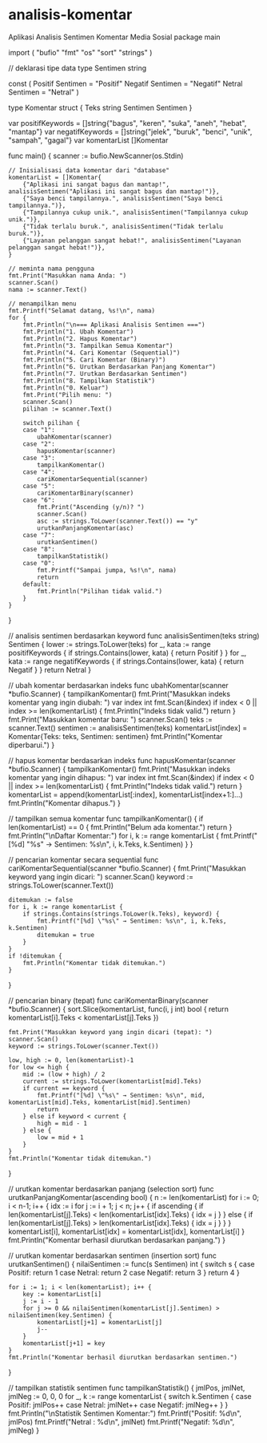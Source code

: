 # analisis-komentar
Aplikasi Analisis Sentimen Komentar Media Sosial
package main

import (
	"bufio"
	"fmt"
	"os"
	"sort"
	"strings"
)

// deklarasi tipe data
type Sentimen string

const (
	Positif Sentimen = "Positif"
	Negatif Sentimen = "Negatif"
	Netral  Sentimen = "Netral"
)

type Komentar struct {
	Teks     string
	Sentimen Sentimen
}

var positifKeywords = []string{"bagus", "keren", "suka", "aneh", "hebat", "mantap"}
var negatifKeywords = []string{"jelek", "buruk", "benci", "unik", "sampah", "gagal"}
var komentarList []Komentar

func main() {
	scanner := bufio.NewScanner(os.Stdin)

	// Inisialisasi data komentar dari "database"
	komentarList = []Komentar{
		{"Aplikasi ini sangat bagus dan mantap!", analisisSentimen("Aplikasi ini sangat bagus dan mantap!")},
		{"Saya benci tampilannya.", analisisSentimen("Saya benci tampilannya.")},
		{"Tampilannya cukup unik.", analisisSentimen("Tampilannya cukup unik.")},
		{"Tidak terlalu buruk.", analisisSentimen("Tidak terlalu buruk.")},
		{"Layanan pelanggan sangat hebat!", analisisSentimen("Layanan pelanggan sangat hebat!")},
	}

	// meminta nama pengguna
	fmt.Print("Masukkan nama Anda: ")
	scanner.Scan()
	nama := scanner.Text()

	// menampilkan menu
	fmt.Printf("Selamat datang, %s!\n", nama)
	for {
		fmt.Println("\n=== Aplikasi Analisis Sentimen ===")
		fmt.Println("1. Ubah Komentar")
		fmt.Println("2. Hapus Komentar")
		fmt.Println("3. Tampilkan Semua Komentar")
		fmt.Println("4. Cari Komentar (Sequential)")
		fmt.Println("5. Cari Komentar (Binary)")
		fmt.Println("6. Urutkan Berdasarkan Panjang Komentar")
		fmt.Println("7. Urutkan Berdasarkan Sentimen")
		fmt.Println("8. Tampilkan Statistik")
		fmt.Println("0. Keluar")
		fmt.Print("Pilih menu: ")
		scanner.Scan()
		pilihan := scanner.Text()

		switch pilihan {
		case "1":
			ubahKomentar(scanner)
		case "2":
			hapusKomentar(scanner)
		case "3":
			tampilkanKomentar()
		case "4":
			cariKomentarSequential(scanner)
		case "5":
			cariKomentarBinary(scanner)
		case "6":
			fmt.Print("Ascending (y/n)? ")
			scanner.Scan()
			asc := strings.ToLower(scanner.Text()) == "y"
			urutkanPanjangKomentar(asc)
		case "7":
			urutkanSentimen()
		case "8":
			tampilkanStatistik()
		case "0":
			fmt.Printf("Sampai jumpa, %s!\n", nama)
			return
		default:
			fmt.Println("Pilihan tidak valid.")
		}
	}
}

// analisis sentimen berdasarkan keyword
func analisisSentimen(teks string) Sentimen {
	lower := strings.ToLower(teks)
	for _, kata := range positifKeywords {
		if strings.Contains(lower, kata) {
			return Positif
		}
	}
	for _, kata := range negatifKeywords {
		if strings.Contains(lower, kata) {
			return Negatif
		}
	}
	return Netral
}

// ubah komentar berdasarkan indeks
func ubahKomentar(scanner *bufio.Scanner) {
	tampilkanKomentar()
	fmt.Print("Masukkan indeks komentar yang ingin diubah: ")
	var index int
	fmt.Scan(&index)
	if index < 0 || index >= len(komentarList) {
		fmt.Println("Indeks tidak valid.")
		return
	}
	fmt.Print("Masukkan komentar baru: ")
	scanner.Scan()
	teks := scanner.Text()
	sentimen := analisisSentimen(teks)
	komentarList[index] = Komentar{Teks: teks, Sentimen: sentimen}
	fmt.Println("Komentar diperbarui.")
}

// hapus komentar berdasarkan indeks
func hapusKomentar(scanner *bufio.Scanner) {
	tampilkanKomentar()
	fmt.Print("Masukkan indeks komentar yang ingin dihapus: ")
	var index int
	fmt.Scan(&index)
	if index < 0 || index >= len(komentarList) {
		fmt.Println("Indeks tidak valid.")
		return
	}
	komentarList = append(komentarList[:index], komentarList[index+1:]...)
	fmt.Println("Komentar dihapus.")
}

// tampilkan semua komentar
func tampilkanKomentar() {
	if len(komentarList) == 0 {
		fmt.Println("Belum ada komentar.")
		return
	}
	fmt.Println("\nDaftar Komentar:")
	for i, k := range komentarList {
		fmt.Printf("[%d] \"%s\" → Sentimen: %s\n", i, k.Teks, k.Sentimen)
	}
}

// pencarian komentar secara sequential
func cariKomentarSequential(scanner *bufio.Scanner) {
	fmt.Print("Masukkan keyword yang ingin dicari: ")
	scanner.Scan()
	keyword := strings.ToLower(scanner.Text())

	ditemukan := false
	for i, k := range komentarList {
		if strings.Contains(strings.ToLower(k.Teks), keyword) {
			fmt.Printf("[%d] \"%s\" → Sentimen: %s\n", i, k.Teks, k.Sentimen)
			ditemukan = true
		}
	}
	if !ditemukan {
		fmt.Println("Komentar tidak ditemukan.")
	}
}

// pencarian binary (tepat)
func cariKomentarBinary(scanner *bufio.Scanner) {
	sort.Slice(komentarList, func(i, j int) bool {
		return komentarList[i].Teks < komentarList[j].Teks
	})

	fmt.Print("Masukkan keyword yang ingin dicari (tepat): ")
	scanner.Scan()
	keyword := strings.ToLower(scanner.Text())

	low, high := 0, len(komentarList)-1
	for low <= high {
		mid := (low + high) / 2
		current := strings.ToLower(komentarList[mid].Teks)
		if current == keyword {
			fmt.Printf("[%d] \"%s\" → Sentimen: %s\n", mid, komentarList[mid].Teks, komentarList[mid].Sentimen)
			return
		} else if keyword < current {
			high = mid - 1
		} else {
			low = mid + 1
		}
	}
	fmt.Println("Komentar tidak ditemukan.")
}

// urutkan komentar berdasarkan panjang (selection sort)
func urutkanPanjangKomentar(ascending bool) {
	n := len(komentarList)
	for i := 0; i < n-1; i++ {
		idx := i
		for j := i + 1; j < n; j++ {
			if ascending {
				if len(komentarList[j].Teks) < len(komentarList[idx].Teks) {
					idx = j
				}
			} else {
				if len(komentarList[j].Teks) > len(komentarList[idx].Teks) {
					idx = j
				}
			}
		}
		komentarList[i], komentarList[idx] = komentarList[idx], komentarList[i]
	}
	fmt.Println("Komentar berhasil diurutkan berdasarkan panjang.")
}

// urutkan komentar berdasarkan sentimen (insertion sort)
func urutkanSentimen() {
	nilaiSentimen := func(s Sentimen) int {
		switch s {
		case Positif:
			return 1
		case Netral:
			return 2
		case Negatif:
			return 3
		}
		return 4
	}

	for i := 1; i < len(komentarList); i++ {
		key := komentarList[i]
		j := i - 1
		for j >= 0 && nilaiSentimen(komentarList[j].Sentimen) > nilaiSentimen(key.Sentimen) {
			komentarList[j+1] = komentarList[j]
			j--
		}
		komentarList[j+1] = key
	}
	fmt.Println("Komentar berhasil diurutkan berdasarkan sentimen.")
}

// tampilkan statistik sentimen
func tampilkanStatistik() {
	jmlPos, jmlNet, jmlNeg := 0, 0, 0
	for _, k := range komentarList {
		switch k.Sentimen {
		case Positif:
			jmlPos++
		case Netral:
			jmlNet++
		case Negatif:
			jmlNeg++
		}
	}
	fmt.Println("\nStatistik Sentimen Komentar:")
	fmt.Printf("Positif: %d\n", jmlPos)
	fmt.Printf("Netral : %d\n", jmlNet)
	fmt.Printf("Negatif: %d\n", jmlNeg)
}
